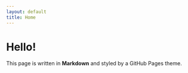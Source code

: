 ```yaml
---
layout: default
title: Home
---
```


# Hello!
This page is written in **Markdown** and styled by a GitHub Pages theme.
